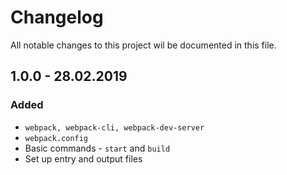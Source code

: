 # Changelog  
All notable changes to this project wil be documented in this file.  

## 1.0.0 - 28.02.2019
### Added
- `webpack, webpack-cli, webpack-dev-server`
- `webpack.config`
- Basic commands - `start` and `build`
- Set up entry and output files